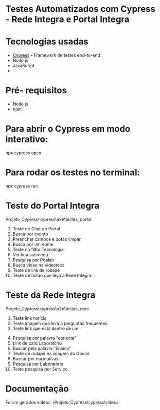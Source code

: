 # Testes Automatizados com Cypress - Rede Integra e Portal Integra

# Tecnologias usadas
- [Cypress](https://www.cypress.io/) - Framework de testes end-to-end
- Node.js
- JavaScript
- 
# Pré- requisitos
  - Node.js 
  - npm
    
# Para abrir o Cypress em modo interativo:
npx cypress open

# Para rodar os testes no terminal:
npx cypress run

# Teste do Portal Integra
Projeto_Cypress\cypress\e2e\testes_portal
1. Teste do Chat do Portal 
2. Busca por evento 
3. Preencher campos e botão limpar
4. Busca por um nome
5. Teste no filtro Tecnologia
6. Verifica submenu
7. Pesquisa por Poalab
8. Busca vídeo na videoteca
9. Teste de link de rodapé
10. Teste de botão que leva a Rede Integra

# Teste da Rede Integra
Projeto_Cypress\cypress\e2e\testes_rede
1. Teste link notícia
2. Teste imagem que leva a perguntas frequentes
3. Teste link que está dentro de um <p>
4. Pesquisa por palavra "conecta"
5. Link de card Laboratório
6. Buscar pela palavra "Ensino"
7. Teste de rodapé na imagem do Gov.br
8. Buscar por normativas
9. Pesquisa por Laboratório
10. Teste pesquisa por Serviço

# Documentação
Foram gerados vídeos:
\Projeto_Cypress\cypress\videos


